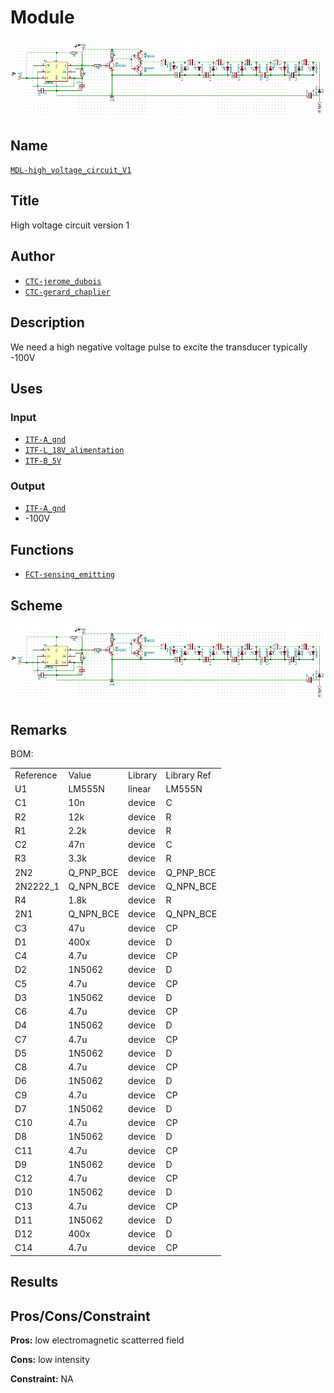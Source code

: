 # Module
![](viewme.png)

## Name
[`MDL-high_voltage_circuit_V1`]()

## Title
High voltage circuit version 1

## Author
* [`CTC-jerome_dubois`]()
* [`CTC-gerard_chaplier`]()

## Description
We need a high negative voltage pulse to excite the transducer typically -100V

## Uses
### Input
* [`ITF-A_gnd`]()
* [`ITF-L_18V_alimentation`]()
* [`ITF-B_5V`]()

### Output
* [`ITF-A_gnd`]()
* -100V

## Functions
* [`FCT-sensing_emitting`]()

## Scheme
![](./images/scheme.png)

## Remarks
BOM:

<table>
  <tr>
    <td>Reference</td>
    <td>Value</td>
    <td>Library</td>
    <td>Library Ref</td>
  </tr>
  <tr>
    <td>U1</td>
    <td>LM555N</td>
    <td>linear</td>
    <td>LM555N</td>
  </tr>
  <tr>
    <td>C1</td>
    <td>10n</td>
    <td>device</td>
    <td>C</td>
  </tr>
  <tr>
    <td>R2</td>
    <td>12k</td>
    <td>device</td>
    <td>R</td>
  </tr>
  <tr>
    <td>R1</td>
    <td>2.2k</td>
    <td>device</td>
    <td>R</td>
  </tr>
  <tr>
    <td>C2</td>
    <td>47n</td>
    <td>device</td>
    <td>C</td>
  </tr>
  <tr>
    <td>R3</td>
    <td>3.3k</td>
    <td>device</td>
    <td>R</td>
  </tr>
  <tr>
    <td>2N2</td>
    <td>Q_PNP_BCE</td>
    <td>device</td>
    <td>Q_PNP_BCE</td>
  </tr>
  <tr>
    <td>2N2222_1</td>
    <td>Q_NPN_BCE</td>
    <td>device</td>
    <td>Q_NPN_BCE</td>
  </tr>
  <tr>
    <td>R4</td>
    <td>1.8k</td>
    <td>device</td>
    <td>R</td>
  </tr>
  <tr>
    <td>2N1</td>
    <td>Q_NPN_BCE</td>
    <td>device</td>
    <td>Q_NPN_BCE</td>
  </tr>
  <tr>
    <td>C3</td>
    <td>47u</td>
    <td>device</td>
    <td>CP</td>
  </tr>
  <tr>
    <td>D1</td>
    <td>400x</td>
    <td>device</td>
    <td>D</td>
  </tr>
  <tr>
    <td>C4</td>
    <td>4.7u</td>
    <td>device</td>
    <td>CP</td>
  </tr>
  <tr>
    <td>D2</td>
    <td>1N5062</td>
    <td>device</td>
    <td>D</td>
  </tr>
  <tr>
    <td>C5</td>
    <td>4.7u</td>
    <td>device</td>
    <td>CP</td>
  </tr>
  <tr>
    <td>D3</td>
    <td>1N5062</td>
    <td>device</td>
    <td>D</td>
  </tr>
  <tr>
    <td>C6</td>
    <td>4.7u</td>
    <td>device</td>
    <td>CP</td>
  </tr>
  <tr>
    <td>D4</td>
    <td>1N5062</td>
    <td>device</td>
    <td>D</td>
  </tr>
  <tr>
    <td>C7</td>
    <td>4.7u</td>
    <td>device</td>
    <td>CP</td>
  </tr>
  <tr>
    <td>D5</td>
    <td>1N5062</td>
    <td>device</td>
    <td>D</td>
  </tr>
  <tr>
    <td>C8</td>
    <td>4.7u</td>
    <td>device</td>
    <td>CP</td>
  </tr>
  <tr>
    <td>D6</td>
    <td>1N5062</td>
    <td>device</td>
    <td>D</td>
  </tr>
  <tr>
    <td>C9</td>
    <td>4.7u</td>
    <td>device</td>
    <td>CP</td>
  </tr>
  <tr>
    <td>D7</td>
    <td>1N5062</td>
    <td>device</td>
    <td>D</td>
  </tr>
  <tr>
    <td>C10</td>
    <td>4.7u</td>
    <td>device</td>
    <td>CP</td>
  </tr>
  <tr>
    <td>D8</td>
    <td>1N5062</td>
    <td>device</td>
    <td>D</td>
  </tr>
  <tr>
    <td>C11</td>
    <td>4.7u</td>
    <td>device</td>
    <td>CP</td>
  </tr>
  <tr>
    <td>D9</td>
    <td>1N5062</td>
    <td>device</td>
    <td>D</td>
  </tr>
  <tr>
    <td>C12</td>
    <td>4.7u</td>
    <td>device</td>
    <td>CP</td>
  </tr>
  <tr>
    <td>D10</td>
    <td>1N5062</td>
    <td>device</td>
    <td>D</td>
  </tr>
  <tr>
    <td>C13</td>
    <td>4.7u</td>
    <td>device</td>
    <td>CP</td>
  </tr>
  <tr>
    <td>D11</td>
    <td>1N5062</td>
    <td>device</td>
    <td>D</td>
  </tr>
  <tr>
    <td>D12</td>
    <td>400x</td>
    <td>device</td>
    <td>D</td>
  </tr>
  <tr>
    <td>C14</td>
    <td>4.7u</td>
    <td>device</td>
    <td>CP</td>
  </tr>
</table>



## Results

## Pros/Cons/Constraint

**Pros:** low electromagnetic scatterred field

**Cons:** low intensity

**Constraint:** NA

